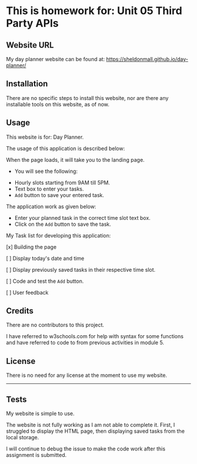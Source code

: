 # This is homework for: Unit 05 Third Party APIs

## Website URL

My day planner website can be found at: https://sheldonmall.github.io/day-planner/

## Installation

There are no specific steps to install this website, nor are there any installable tools on this website, as of now.


## Usage 

This website is for: Day Planner. 

The usage of this application is described below:

When the page loads, it will take you to the landing page. 

* You will see the following:
- Hourly slots starting from 9AM till 5PM.
- Text box to enter your tasks.
- `Add` button to save your entered task.
 
The application work as given below:

- Enter your planned task in the correct time slot text box. 
- Click on the `Add` button to save the task. 

My Task list for developing this application:

[x] Building the page

[ ] Display today's date and time

[ ] Display previously saved tasks in their respective time slot.

[ ] Code and test the `Add` button.

[ ] User feedback 


## Credits

There are no contributors to this project.

I have referred to w3schools.com for help with syntax for some functions and have referred to code to from previous activities in module 5.


## License

There is no need for any license at the moment to use my website.

---

## Tests

My website is simple to use. 

The website is not fully working as I am not able to complete it. First, I struggled to display the HTML page, then displaying saved tasks from the local storage. 

I will continue to debug the issue to make the code work after this assignment is submitted.
